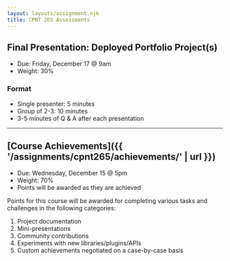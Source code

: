 ```yaml
---
layout: layouts/assignment.njk
title: CPNT 265 Assessments
---
```


## Final Presentation: Deployed Portfolio Project(s)
- Due: Friday, December 17 @ 9am
- Weight: 30%

### Format
- Single presenter: 5 minutes
- Group of 2-3: 10 minutes
- 3-5 minutes of Q & A after each presentation

---

## [Course Achievements]({{ '/assignments/cpnt265/achievements/' | url }})
- Due: Wednesday, December 15 @ 5pm
- Weight: 70%
- Points will be awarded as they are achieved

Points for this course will be awarded for completing various tasks and challenges in the following categories:
1. Project documentation
2. Mini-presentations
3. Community contributions
4. Experiments with new libraries/plugins/APIs
5. Custom achievements negotiated on a case-by-case basis
